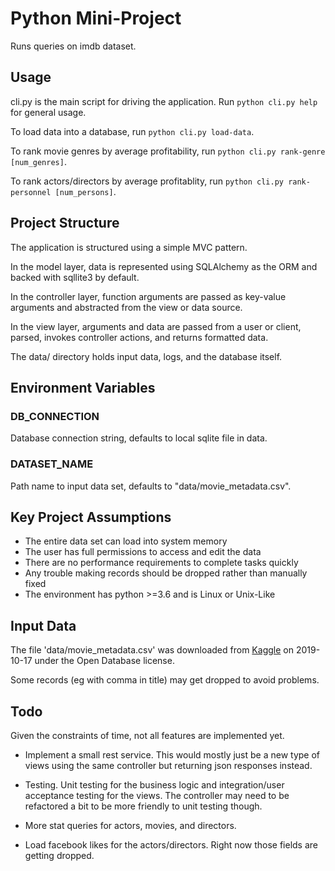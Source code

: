 # Python Mini-Project

Runs queries on imdb dataset.


## Usage

cli.py is the main script for driving the application. Run
`python cli.py help`
for general usage.

To load data into a database, run
`python cli.py load-data`.

To rank movie genres by average profitability, run
`python cli.py rank-genre [num_genres]`.

To rank actors/directors by average profitablity, run
`python cli.py rank-personnel [num_persons]`.


## Project Structure

The application is structured using a simple MVC pattern.

In the model layer, data is represented using SQLAlchemy as the ORM and
backed with sqllite3 by default.

In the controller layer, function arguments are passed as key-value
arguments and abstracted from the view or data source.

In the view layer, arguments and data are passed from a user or client,
parsed, invokes controller actions, and returns formatted data.

The data/ directory holds input data, logs, and the database itself.


## Environment Variables

### DB_CONNECTION
Database connection string, defaults to local sqlite file in data.

### DATASET_NAME
Path name to input data set, defaults to "data/movie_metadata.csv".


## Key Project Assumptions

- The entire data set can load into system memory
- The user has full permissions to access and edit the data
- There are no performance requirements to complete tasks quickly
- Any trouble making records should be dropped rather than manually fixed
- The environment has python >=3.6 and is Linux or Unix-Like


## Input Data

The file 'data/movie_metadata.csv' was downloaded from
[Kaggle](https://www.kaggle.com/carolzhangdc/imdb-5000-movie-dataset/data)
on 2019-10-17 under the Open Database license.

Some records (eg with comma in title) may get dropped to avoid problems.


## Todo

Given the constraints of time, not all features are implemented yet.

- Implement a small rest service. This would mostly just be a new type of views
using the same controller but returning json responses instead.

- Testing. Unit testing for the business logic and integration/user acceptance
testing for the views. The controller may need to be refactored a bit to be
more friendly to unit testing though.

- More stat queries for actors, movies, and directors.

- Load facebook likes for the actors/directors. Right now those fields are
getting dropped.